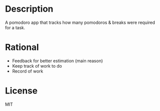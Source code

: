 # Description

A pomodoro app that tracks how many pomodoros & breaks were required for a
task.

# Rational

* Feedback for better estimation (main reason)
* Keep track of work to do
* Record of work

# License

MIT
